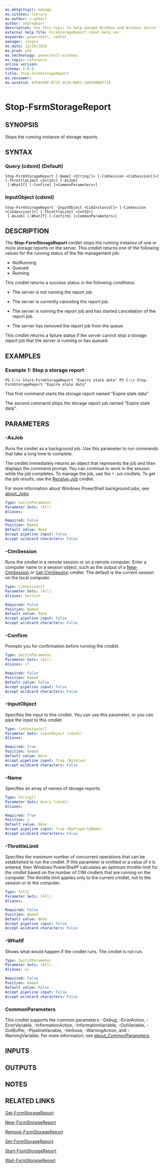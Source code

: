 ```yaml
---
ms.mktglfcycl: manage
ms.sitesec: library
ms.author: v-anbarr
author: andreabarr
description: Use this topic to help manage Windows and Windows Server technologies with Windows PowerShell.
external help file: FsrmStorageReport.cdxml-help.xml
keywords: powershell, cmdlet
manager: jasgro
ms.date: 12/20/2016
ms.prod: w10
ms.technology: powershell-windows
ms.topic: reference
online version: 
schema: 2.0.0
title: Stop-FsrmStorageReport
ms.reviewer:
ms.assetid: 97E952DF-D715-4CEA-88E5-34035B9DF71A
---
```


# Stop-FsrmStorageReport

## SYNOPSIS
Stops the running instance of storage reports.

## SYNTAX

### Query (cdxml) (Default)
```
Stop-FsrmStorageReport [-Name] <String[]> [-CimSession <CimSession[]>] [-ThrottleLimit <Int32>] [-AsJob]
 [-WhatIf] [-Confirm] [<CommonParameters>]
```

### InputObject (cdxml)
```
Stop-FsrmStorageReport -InputObject <CimInstance[]> [-CimSession <CimSession[]>] [-ThrottleLimit <Int32>]
 [-AsJob] [-WhatIf] [-Confirm] [<CommonParameters>]
```

## DESCRIPTION
The **Stop-FsrmStorageReport** cmdlet stops the running instance of one or more storage reports on the server.
This cmdlet returns one of the following values for the running status of the file management job: 

- NotRunning
- Queued
- Running

This cmdlet returns a success status in the following conditions: 
- The server is not running the report job. 

- The server is currently canceling the report job. 
- The server is running the report job and has started cancellation of the report job. 
- The server has removed the report job from the queue.

This cmdlet returns a failure status if the server cannot stop a storage report job that the server is running or has queued.

## EXAMPLES

### Example 1: Stop a storage report
```
PS C:\> Start-FsrmStorageReport "Expire stale data" PS C:\> Stop-FsrmStorageReport "Expire stale data"
```

This first command starts the storage report named "Expire stale data".

The second command stops the storage report job named "Expire stale data".

## PARAMETERS

### -AsJob
Runs the cmdlet as a background job. Use this parameter to run commands that take a long time to complete. 

The cmdlet immediately returns an object that represents the job and then displays the command prompt. 
You can continue to work in the session while the job completes. 
To manage the job, use the `*-Job` cmdlets. 
To get the job results, use the [Receive-Job](http://go.microsoft.com/fwlink/?LinkID=113372) cmdlet. 

For more information about Windows PowerShell background jobs, see [about_Jobs](http://go.microsoft.com/fwlink/?LinkID=113251).

```yaml
Type: SwitchParameter
Parameter Sets: (All)
Aliases: 

Required: False
Position: Named
Default value: None
Accept pipeline input: False
Accept wildcard characters: False
```

### -CimSession
Runs the cmdlet in a remote session or on a remote computer.
Enter a computer name or a session object, such as the output of a [New-CimSession](http://go.microsoft.com/fwlink/p/?LinkId=227967) or [Get-CimSession](http://go.microsoft.com/fwlink/p/?LinkId=227966) cmdlet.
The default is the current session on the local computer.

```yaml
Type: CimSession[]
Parameter Sets: (All)
Aliases: Session

Required: False
Position: Named
Default value: None
Accept pipeline input: False
Accept wildcard characters: False
```

### -Confirm
Prompts you for confirmation before running the cmdlet.

```yaml
Type: SwitchParameter
Parameter Sets: (All)
Aliases: cf

Required: False
Position: Named
Default value: False
Accept pipeline input: False
Accept wildcard characters: False
```

### -InputObject
Specifies the input to this cmdlet. 
You can use this parameter, or you can pipe the input to this cmdlet.

```yaml
Type: CimInstance[]
Parameter Sets: InputObject (cdxml)
Aliases: 

Required: True
Position: Named
Default value: None
Accept pipeline input: True (ByValue)
Accept wildcard characters: False
```

### -Name
Specifies an array of names of storage reports.

```yaml
Type: String[]
Parameter Sets: Query (cdxml)
Aliases: 

Required: True
Position: 1
Default value: None
Accept pipeline input: True (ByPropertyName)
Accept wildcard characters: False
```

### -ThrottleLimit
Specifies the maximum number of concurrent operations that can be established to run the cmdlet.
If this parameter is omitted or a value of `0` is entered, then Windows PowerShell® calculates an optimum throttle limit for the cmdlet based on the number of CIM cmdlets that are running on the computer.
The throttle limit applies only to the current cmdlet, not to the session or to the computer.

```yaml
Type: Int32
Parameter Sets: (All)
Aliases: 

Required: False
Position: Named
Default value: None
Accept pipeline input: False
Accept wildcard characters: False
```

### -WhatIf
Shows what would happen if the cmdlet runs.
The cmdlet is not run.

```yaml
Type: SwitchParameter
Parameter Sets: (All)
Aliases: wi

Required: False
Position: Named
Default value: False
Accept pipeline input: False
Accept wildcard characters: False
```

### CommonParameters
This cmdlet supports the common parameters: -Debug, -ErrorAction, -ErrorVariable, -InformationAction, -InformationVariable, -OutVariable, -OutBuffer, -PipelineVariable, -Verbose, -WarningAction, and -WarningVariable. For more information, see [about_CommonParameters](http://go.microsoft.com/fwlink/?LinkID=113216).

## INPUTS

## OUTPUTS

## NOTES

## RELATED LINKS

[Get-FsrmStorageReport](./Get-FsrmStorageReport.md)

[New-FsrmStorageReport](./New-FsrmStorageReport.md)

[Remove-FsrmStorageReport](./Remove-FsrmStorageReport.md)

[Set-FsrmStorageReport](./Set-FsrmStorageReport.md)

[Start-FsrmStorageReport](./Start-FsrmStorageReport.md)

[Wait-FsrmStorageReport](./Wait-FsrmStorageReport.md)

